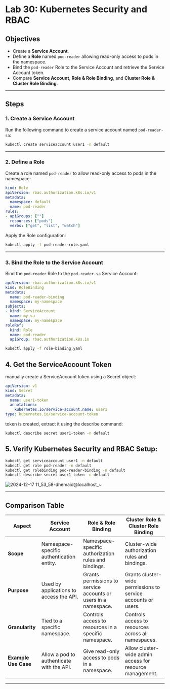 # Lab 30: Kubernetes Security and RBAC

## Objectives
- Create a **Service Account**.
- Define a **Role** named `pod-reader` allowing read-only access to pods in the namespace.
- Bind the `pod-reader` Role to the Service Account and retrieve the Service Account token.
- Compare **Service Account**, **Role & Role Binding**, and **Cluster Role & Cluster Role Binding**.

---

## Steps

### 1. Create a Service Account
Run the following command to create a service account named `pod-reader-sa`:

```bash
kubectl create serviceaccount user1 -n default
```

---

### 2. Define a Role
Create a role named `pod-reader` to allow read-only access to pods in the namespace:

```yaml
kind: Role
apiVersion: rbac.authorization.k8s.io/v1
metadata:
  namespace: default
  name: pod-reader
rules:
- apiGroups: [""]
  resources: ["pods"]
  verbs: ["get", "list", "watch"]
```

Apply the Role configuration:

```bash
kubectl apply -f pod-reader-role.yaml
```

---

### 3. Bind the Role to the Service Account
Bind the `pod-reader` Role to the `pod-reader-sa` Service Account:
```yaml
apiVersion: rbac.authorization.k8s.io/v1
kind: RoleBinding
metadata:
  name: pod-reader-binding
  namespace: my-namespace
subjects:
- kind: ServiceAccount
  name: my-sa
  namespace: my-namespace
roleRef:
  kind: Role
  name: pod-reader
  apiGroup: rbac.authorization.k8s.io
```
```bash
kubectl apply -f role-binding.yaml
```

## 4. Get the ServiceAccount Token
manually create a ServiceAccount token using a Secret object:
```yaml
apiVersion: v1
kind: Secret
metadata:
  name: user1-token
  annotations:
    kubernetes.io/service-account.name: user1
type: kubernetes.io/service-account-token
```
token is created, extract it using the describe command:
```bash
kubectl describe secret user1-token -n default
```
## 5. Verify Kubernetes Security and RBAC Setup:
```bash 
kubectl get serviceaccount user1 -n default
kubectl get role pod-reader -n default
kubectl get rolebinding pod-reader-binding -n default
kubectl describe secret user1-token -n default
```

![2024-12-17 11_53_58-dhemaid@localhost_~](https://github.com/user-attachments/assets/69514006-f513-40d2-b38a-23985d83bafa)

---

## Comparison Table

| **Aspect**             | **Service Account**                          | **Role & Role Binding**                                      | **Cluster Role & Cluster Role Binding**                     |
|-------------------------|---------------------------------------------|-------------------------------------------------------------|-------------------------------------------------------------|
| **Scope**              | Namespace-specific authentication entity.   | Namespace-specific authorization rules and bindings.        | Cluster-wide authorization rules and bindings.              |
| **Purpose**            | Used by applications to access the API.     | Grants permissions to service accounts or users in a namespace. | Grants cluster-wide permissions to service accounts or users. |
| **Granularity**        | Tied to a specific namespace.               | Controls access to resources in a specific namespace.        | Controls access to resources across all namespaces.          |
| **Example Use Case**   | Allow a pod to authenticate with the API.   | Give read-only access to pods in a namespace.               | Allow cluster-wide admin access for resource management.     |

---
